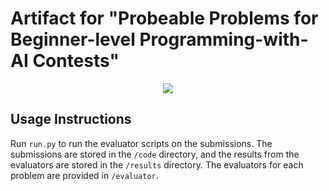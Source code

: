 # Artifact for "Probeable Problems for Beginner-level Programming-with-AI Contests"

<p align=center>
  <img src="https://github.com/user-attachments/assets/42a62bcf-c4bb-49e8-851e-67c4acb17b9f">
</p>

## Usage Instructions

Run `run.py` to run the evaluator scripts on the submissions. The submissions are stored in the `/code` directory, and the results from the evaluators are stored in the `/results` directory. The evaluators for each problem are provided in `/evaluator`.
